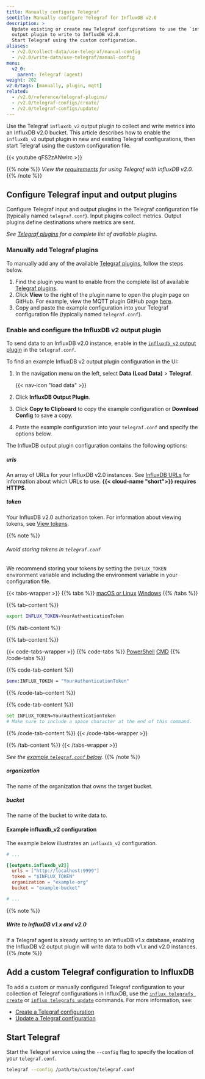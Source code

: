 ```yaml
---
title: Manually configure Telegraf
seotitle: Manually configure Telegraf for InfluxDB v2.0
description: >
  Update existing or create new Telegraf configurations to use the `influxdb_v2`
  output plugin to write to InfluxDB v2.0.
  Start Telegraf using the custom configuration.
aliases:
  - /v2.0/collect-data/use-telegraf/manual-config
  - /v2.0/write-data/use-telegraf/manual-config
menu:
  v2_0:
    parent: Telegraf (agent)
weight: 202
v2.0/tags: [manually, plugin, mqtt]
related:
  - /v2.0/reference/telegraf-plugins/
  - /v2.0/telegraf-configs/create/
  - /v2.0/telegraf-configs/update/
---
```


Use the Telegraf `influxdb_v2` output plugin to collect and write metrics into an InfluxDB v2.0 bucket.
This article describes how to enable the `influxdb_v2` output plugin in new and existing Telegraf configurations,
then start Telegraf using the custom configuration file.

{{< youtube qFS2zANwIrc >}}

{{% note %}}
_View the [requirements](/v2.0/write-data/no-code/use-telegraf#requirements)
for using Telegraf with InfluxDB v2.0._
{{% /note %}}

## Configure Telegraf input and output plugins
Configure Telegraf input and output plugins in the Telegraf configuration file (typically named `telegraf.conf`).
Input plugins collect metrics.
Output plugins define destinations where metrics are sent.

_See [Telegraf plugins](/v2.0/reference/telegraf-plugins/) for a complete list of available plugins._

### Manually add Telegraf plugins

To manually add any of the available [Telegraf plugins](/v2.0/reference/telegraf-plugins/), follow the steps below.

1. Find the plugin you want to enable from the complete list of available [Telegraf plugins](/v2.0/reference/telegraf-plugins/).
2. Click **View** to the right of the plugin name to open the plugin page on GitHub. For example, view the MQTT plugin GitHub page [here](https://github.com/influxdata/telegraf/blob/release-1.14/plugins/inputs/mqtt_consumer/README.md).
3. Copy and paste the example configuration into your Telegraf configuration file (typically named `telegraf.conf`).

### Enable and configure the InfluxDB v2 output plugin

To send data to an InfluxDB v2.0 instance, enable in the
[`influxdb_v2` output plugin](https://github.com/influxdata/telegraf/blob/master/plugins/outputs/influxdb_v2/README.md)
in the `telegraf.conf`.

To find an example InfluxDB v2 output plugin configuration in the UI:

1. In the navigation menu on the left, select **Data (Load Data)** > **Telegraf**.

    {{< nav-icon "load data" >}}

2. Click **InfluxDB Output Plugin**.
3. Click **Copy to Clipboard** to copy the example configuration or **Download Config** to save a copy.
4. Paste the example configuration into your `telegraf.conf` and specify the options below.

The InfluxDB output plugin configuration contains the following options:

##### urls
An array of URLs for your InfluxDB v2.0 instances.
See [InfluxDB URLs](/v2.0/reference/urls/) for information about which URLs to use.
**{{< cloud-name "short">}} requires HTTPS**.

##### token
Your InfluxDB v2.0 authorization token.
For information about viewing tokens, see [View tokens](/v2.0/security/tokens/view-tokens/).

{{% note %}}
###### Avoid storing tokens in `telegraf.conf`
We recommend storing your tokens by setting the `INFLUX_TOKEN` environment variable and including the environment variable in your configuration file.

{{< tabs-wrapper >}}
{{% tabs %}}
[macOS or Linux](#)
[Windows](#)
{{% /tabs %}}

{{% tab-content %}}
```sh
export INFLUX_TOKEN=YourAuthenticationToken
```
{{% /tab-content %}}

{{% tab-content %}}

{{< code-tabs-wrapper >}}
{{% code-tabs %}}
[PowerShell](#)
[CMD](#)
{{% /code-tabs %}}

{{% code-tab-content %}}
```sh
$env:INFLUX_TOKEN = "YourAuthenticationToken"
```
{{% /code-tab-content %}}

{{% code-tab-content %}}
```sh
set INFLUX_TOKEN=YourAuthenticationToken
# Make sure to include a space character at the end of this command.
```
{{% /code-tab-content %}}
{{< /code-tabs-wrapper >}}

{{% /tab-content %}}
{{< /tabs-wrapper >}}

_See the [example `telegraf.conf` below](#example-influxdb-v2-configuration)._
{{% /note %}}

##### organization
The name of the organization that owns the target bucket.

##### bucket
The name of the bucket to write data to.

#### Example influxdb_v2 configuration
The example below illustrates an `influxdb_v2` configuration.

```toml
# ...

[[outputs.influxdb_v2]]
  urls = ["http://localhost:9999"]
  token = "$INFLUX_TOKEN"
  organization = "example-org"
  bucket = "example-bucket"

# ...
```

{{% note %}}
##### Write to InfluxDB v1.x and v2.0
If a Telegraf agent is already writing to an InfluxDB v1.x database,
enabling the InfluxDB v2 output plugin will write data to both v1.x and v2.0 instances.
{{% /note %}}

## Add a custom Telegraf configuration to InfluxDB
To add a custom or manually configured Telegraf configuration to your collection
of Telegraf configurations in InfluxDB, use the [`influx telegrafs create`](/v2.0/reference/cli/influx/telegrafs/create/)
or [`influx telegrafs update`](/v2.0/reference/cli/influx/telegrafs/update/) commands.
For more information, see:

- [Create a Telegraf configuration](/v2.0/telegraf-configs/create/#use-the-influx-cli)
- [Update a Telegraf configuration](/v2.0/telegraf-configs/update/#use-the-influx-cli)

## Start Telegraf

Start the Telegraf service using the `--config` flag to specify the location of your `telegraf.conf`.

```sh
telegraf --config /path/to/custom/telegraf.conf
```
